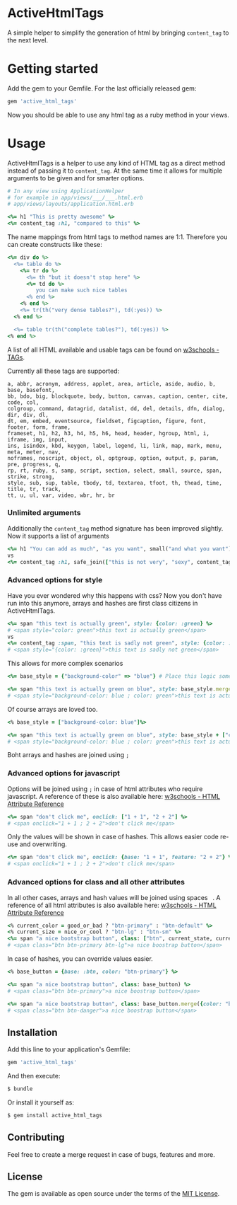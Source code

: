 # ActiveHtmlTags

A simple helper to simplify the generation of html by bringing `content_tag` to the next level.

# Getting started

Add the gem to your Gemfile. For the last officially released gem:

```ruby
gem 'active_html_tags'
```

Now you should be able to use any html tag as a ruby method in your views.

# Usage

ActiveHtmlTags is a helper to use any kind of HTML tag as a direct method instead of passing it to `content_tag`. At the same time it allows for multiple arguments to be given and for smarter options.

```ruby
# In any view using ApplicationHelper
# for example in app/views/___/___.html.erb
# app/views/layouts/application.html.erb

<%= h1 "This is pretty awesome" %>
<%= content_tag :h1, "compared to this" %>
```

The name mappings from html tags to method names are 1:1. Therefore you can create constructs like these:
```ruby
<%= div do %>
  <%= table do %>
    <%= tr do %>
      <%= th "but it doesn't stop here" %>
      <%= td do %>
         you can make such nice tables
      <% end %>
    <% end %>
    <%= tr(th("very dense tables?"), td(:yes)) %>
  <% end %>

  <%= table tr(th("complete tables?"), td(:yes)) %>
<% end %>
```

A list of all HTML available and usable tags can be found on [w3schools - TAGs](https://www.w3schools.com/TAGs/). 

Currently all these tags are supported:
```
a, abbr, acronym, address, applet, area, article, aside, audio, b, base, basefont,
bb, bdo, big, blockquote, body, button, canvas, caption, center, cite, code, col,
colgroup, command, datagrid, datalist, dd, del, details, dfn, dialog, dir, div, dl,
dt, em, embed, eventsource, fieldset, figcaption, figure, font, footer, form, frame,
frameset, h1, h2, h3, h4, h5, h6, head, header, hgroup, html, i, iframe, img, input,
ins, isindex, kbd, keygen, label, legend, li, link, map, mark, menu, meta, meter, nav,
noframes, noscript, object, ol, optgroup, option, output, p, param, pre, progress, q,
rp, rt, ruby, s, samp, script, section, select, small, source, span, strike, strong,
style, sub, sup, table, tbody, td, textarea, tfoot, th, thead, time, title, tr, track,
tt, u, ul, var, video, wbr, hr, br
```

### Unlimited arguments

Additionally the `content_tag` method signature has been improved slightly. Now it supports a list of arguments
```ruby
<%= h1 "You can add as much", "as you want", small("and what you want") %>
vs
<%= content_tag :h1, safe_join(["this is not very", "sexy", content_tag(:small, "or readable")], " ") %>
```

### Advanced options for style

Have you ever wondered why this happens with css? Now you don't have run into this anymore, arrays and hashes are first class citizens in ActiveHtmlTags.

```ruby
<%= span "this text is actually green", style: {color: :green} %>
# <span style="color: green">this text is actually green</span>
vs
<%= content_tag :span, "this text is sadly not green", style: {color: :green} %>
# <span style="{color: :green}">this text is sadly not green</span>
```

This allows for more complex scenarios
```ruby
<%= base_style = {"background-color" => "blue"} # Place this logic somewhere nicely %>

<%= span "this text is actually green on blue", style: base_style.merge({color: :green}) %>
# <span style="background-color: blue ; color: green">this text is actually green on blue</span>
```

Of course arrays are loved too.
```ruby
<% base_style = ["background-color: blue"]%>

<%= span "this text is actually green on blue", style: base_style + ["color: green"] %>
# <span style="background-color: blue ; color: green">this text is actually green on blue</span>
```

Boht arrays and hashes are joined using ` ; `

### Advanced options for javascript

Options will be joined using ` ; ` in case of html attributes who require javascript. A reference of these is also available here: [w3schools - HTML Attribute Reference](https://www.w3schools.com/tags/ref_attributes.asp)
```ruby
<%= span "don't click me", onclick: ["1 + 1", "2 + 2"] %>
# <span onclick="1 + 1 ; 2 + 2">don't click me</span>
```

Only the values will be shown in case of hashes. This allows easier code re-use and overwriting.
```ruby
<%= span "don't click me", onclick: {base: "1 + 1", feature: "2 + 2"} %>
# <span onclick="1 + 1 ; 2 + 2">don't click me</span>
```

### Advanced options for class and all other attributes

In all other cases, arrays and hash values will be joined using spaces ` `. A reference of all html attributes is also available here: [w3schools - HTML Attribute Reference](https://www.w3schools.com/tags/ref_attributes.asp)

```ruby
<% current_color = good_or_bad ? "btn-primary" : "btn-default" %>
<% current_size = nice_or_cool ? "btn-lg" : "btn-sm" %>
<%= span "a nice bootstrap button", class: ["btn", current_state, current_size] %>
# <span class="btn btn-primary btn-lg">a nice boostrap button</span>
```

In case of hashes, you can override values easier.
```ruby
<% base_button = {base: :btn, color: "btn-primary"} %>

<%= span "a nice bootstrap button", class: base_button) %>
# <span class="btn btn-primary">a nice boostrap button</span>

<%= span "a nice bootstrap button", class: base_button.merge({color: "btn-danger"}) %>
# <span class="btn btn-danger">a nice boostrap button</span>
```

## Installation
Add this line to your application's Gemfile:

```ruby
gem 'active_html_tags'
```

And then execute:
```bash
$ bundle
```

Or install it yourself as:
```bash
$ gem install active_html_tags
```

## Contributing

Feel free to create a merge request in case of bugs, features and more.

## License
The gem is available as open source under the terms of the [MIT License](https://opensource.org/licenses/MIT).
